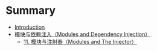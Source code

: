 # Summary

* [Introduction](README.md)
* [模块与依赖注入（Modules and Dependency Injection）](modules-and-dependency-injection.md)
  * [11. 模块与注射器（Modules and The Injector）](modules-and-dependency-injection/modules-and-the-injector.md)

